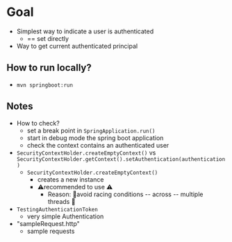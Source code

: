 # Goal
* Simplest way to indicate a user is authenticated
  * == set directly
* Way to get current authenticated principal

## How to run locally?
* `mvn springboot:run`

## Notes
* How to check?
  * set a break point in `SpringApplication.run()`
  * start in debug mode the spring boot application
  * check the context contains an authenticated user
* `SecurityContextHolder.createEmptyContext()` vs `SecurityContextHolder.getContext().setAuthentication(authentication)`
  * `SecurityContextHolder.createEmptyContext()`
    * creates a new instance
    * ⚠️recommended to use ⚠️
      * Reason: 🧠avoid racing conditions -- across -- multiple threads 🧠
* `TestingAuthenticationToken`
  * very simple Authentication
* "sampleRequest.http"
  * sample requests